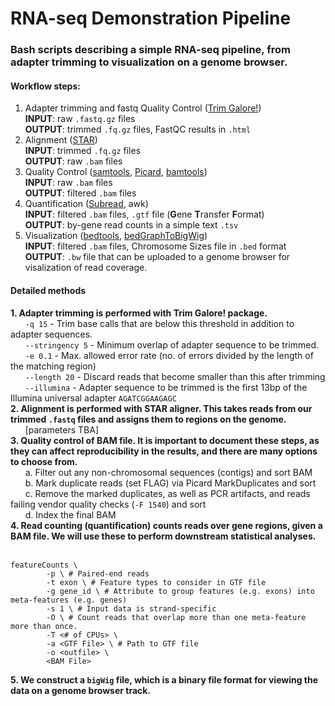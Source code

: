 # RNA-seq Demonstration Pipeline
### Bash scripts describing a simple RNA-seq pipeline, from adapter trimming to visualization on a genome browser.
#### Workflow steps:
1. Adapter trimming and fastq Quality Control ([Trim Galore!](https://github.com/FelixKrueger/TrimGalore/blob/master/Docs/Trim_Galore_User_Guide.md)) \
        **INPUT**: raw `.fastq.gz` files \
        **OUTPUT**: trimmed `.fq.gz` files, FastQC results in `.html`
2. Alignment ([STAR](https://github.com/alexdobin/STAR)) \
        **INPUT**: trimmed `.fq.gz` files \
        **OUTPUT**: raw `.bam` files
3. Quality Control ([samtools](https://github.com/samtools/samtools), [Picard](https://broadinstitute.github.io/picard/), [bamtools](https://github.com/pezmaster31/bamtools)) \
        **INPUT**: raw `.bam` files \
        **OUTPUT**: filtered `.bam` files
4. Quantification ([Subread](https://subread.sourceforge.net/), awk) \
        **INPUT**: filtered `.bam` files, `.gtf` file (**G**ene **T**ransfer **F**ormat) \
        **OUTPUT**: by-gene read counts in a simple text `.tsv`
5. Visualization ([bedtools](https://bedtools.readthedocs.io/en/latest/), [bedGraphToBigWig](https://www.encodeproject.org/software/bedgraphtobigwig/)) \
        **INPUT**: filtered `.bam` files, Chromosome Sizes file in `.bed` format \
        **OUTPUT**: `.bw` file that can be uploaded to a genome browser for visalization of read coverage. 

#### Detailed methods
**1. Adapter trimming is performed with Trim Galore! package.** \
&nbsp;&nbsp;&nbsp;&nbsp;&nbsp;&nbsp;`-q 15` - Trim base calls that are below this threshold in addition to adapter sequences. \
&nbsp;&nbsp;&nbsp;&nbsp;&nbsp;&nbsp;`--stringency 5` - Minimum overlap of adapter sequence to be trimmed. \
&nbsp;&nbsp;&nbsp;&nbsp;&nbsp;&nbsp;`-e 0.1` - Max. allowed error rate (no. of errors divided by the length of the matching region) \
&nbsp;&nbsp;&nbsp;&nbsp;&nbsp;&nbsp;`--length 20` - Discard reads that become smaller than this after trimming \
&nbsp;&nbsp;&nbsp;&nbsp;&nbsp;&nbsp;`--illumina` - Adapter sequence to be trimmed is the first 13bp of the Illumina universal adapter `AGATCGGAAGAGC` \
**2. Alignment is performed with STAR aligner. This takes reads from our trimmed `.fastq` files and assigns them to regions on the genome.** \
&nbsp;&nbsp;&nbsp;&nbsp;&nbsp;&nbsp;[parameters TBA] \
**3. Quality control of BAM file. It is important to document these steps, as they can affect reproducibility in the results, and there are many options to choose from.** \
&nbsp;&nbsp;&nbsp;&nbsp;&nbsp;&nbsp;a. Filter out any non-chromosomal sequences (contigs) and sort BAM \
&nbsp;&nbsp;&nbsp;&nbsp;&nbsp;&nbsp;b. Mark duplicate reads (set FLAG) via Picard MarkDuplicates and sort \
&nbsp;&nbsp;&nbsp;&nbsp;&nbsp;&nbsp;c. Remove the marked duplicates, as well as PCR artifacts, and reads failing vendor quality checks (`-F 1540`) and sort \
&nbsp;&nbsp;&nbsp;&nbsp;&nbsp;&nbsp;d. Index the final BAM \
**4. Read counting (quantification) counts reads over gene regions, given a BAM file. We will use these to perform downstream statistical analyses.**
&nbsp;&nbsp;&nbsp;&nbsp;&nbsp;&nbsp;
````
featureCounts \
        -p \ # Paired-end reads
        -t exon \ # Feature types to consider in GTF file
        -g gene_id \ # Attribute to group features (e.g. exons) into meta-features (e.g. genes)
        -s 1 \ # Input data is strand-specific
        -O \ # Count reads that overlap more than one meta-feature more than once.
        -T <# of CPUs> \
        -a <GTF File> \ # Path to GTF file
        -o <outfile> \
        <BAM File>
````
**5. We construct a `bigWig` file, which is a binary file format for viewing the data on a genome browser track.**

